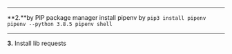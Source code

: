 ***
**2.**by PIP package manager install pipenv by `pip3 install pipenv pipenv --python 3.8.5 pipenv shell`
***
**3.** Install lib requests  
